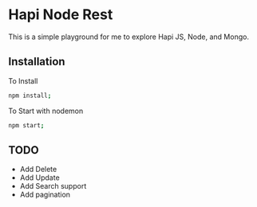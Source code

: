# Hapi Node Rest

This is a simple playground for me to explore Hapi JS, Node, and Mongo.

## Installation

To Install
```bash
npm install;
```

To Start with nodemon
```bash
npm start;
```

## TODO
* Add Delete
* Add Update
* Add Search support
* Add pagination